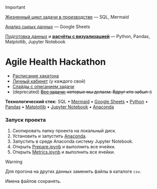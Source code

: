 > [!IMPORTANT]
> 
> [Жизненный цикл задачи в производстве](WORKFLOW.md) — SQL, Mermaid
> 
> [Анализ сырых данных](https://docs.google.com/spreadsheets/d/1gX-mf5EDaHACdu8xtTitSlyVT46qvEMSg2PDAs7P_f8/edit?usp=sharing) — Google Sheets
> 
> [Подготовка данных](jupyter/Prepare.ipynb) и **[расчёты с визуализацией](jupyter/Metrics.ipynb)** — Python, Pandas, Matplotlib, Jupyter Notebook
>
> 

# Agile Health Hackathon
* [Расписание хакатона](https://impulse.t1.ru/hackathons/saint_petersburg_2024)
* [Личный кабинет](https://spb.hackathon-t1.ru/todo) (у каждого свой)
* [Слайды с описанием задачи](https://docs.google.com/presentation/d/1Ixn7mnErgfvu0Kuxk7OUIWIuMWP2KfNRwGEyVObvuwI/edit#slide=id.g3141d0e0588_0_411)
* (deprecated) ~~[Все задачи](TODO.md), которые мы делаем. Вдруг кто забыл :)~~


**Технологический стек:** SQL • [Mermaid](http://mermaid.js.org/) • [Google Sheets](https://docs.google.com/spreadsheets/u/0/) • [Python](https://www.python.org/) • [Pandas](https://pandas.pydata.org/) • [Matplotlib](https://matplotlib.org) • [Jupyter Notebook](https://jupyter.org) • [Anaconda](https://www.anaconda.com)

### Запуск проекта
1. Скопировать папку проекта на локальный диск.
2. Установить и запустить [Anaconda](https://www.anaconda.com).
3. Запустить в среде Anaconda систему Jupyter Notebook.
4. Открыть [Prepare.ipynb](jupyter/Prepare.ipynb) и выполнить все ячейки.
5. Открыть [Metrics.ipynb](jupyter/Metrics.ipynb) и выполнить все ячейки.

> [!WARNING]
> Для прогона на других данных заменить файлы в каталоге ```csv```.
> 
> Имена файлов сохранять.
